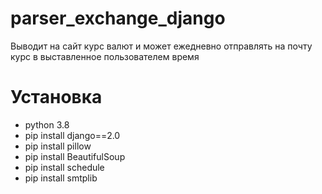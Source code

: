 # parser_exchange_django
Выводит на сайт курс валют и может ежедневно отправлять на почту курс в выставленное пользователем время
# Установка
- python 3.8
- pip install django==2.0
- pip install pillow
- pip install BeautifulSoup
- pip install schedule
- pip install smtplib
